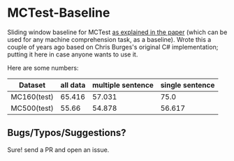 # MCTest-Baseline

Sliding window baseline for MCTest [as explained in the paper](http://www.msr-waypoint.com/en-us/um/people/cburges/papers/MCTest-EMNLP13.pdf) (which can be used for any machine comprehension task, as a baseline). 
Wrote this a couple of years ago based on Chris Burges's original C# implementation; putting it here in case anyone wants to use it. 

Here are some numbers: 

| Dataset     | all data | multiple sentence | single sentence |
|-------------|----------|-------------------|-----------------|
| MC160(test) | 65.416    |    57.031         | 75.0   |
| MC500(test) | 55.66 | 54.878        | 56.617      |


## Bugs/Typos/Suggestions? 
Sure! send a PR and open an issue. 
